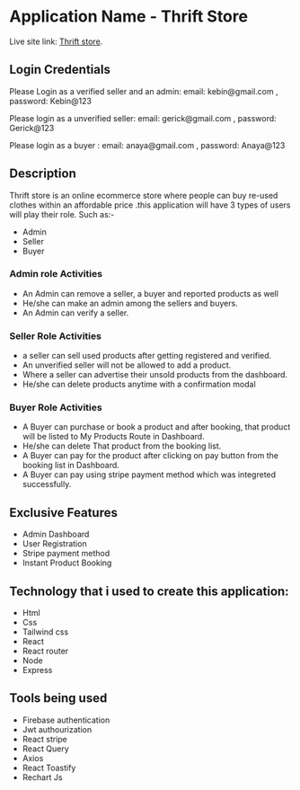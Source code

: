 # Application Name - Thrift Store

Live site link:  [Thrift store](https://vendor-store-b2ba5.web.app/).

## Login Credentials
<p>Please Login as a verified seller and an admin: email: kebin@gmail.com ,  password: Kebin@123</p>
<p>Please login as a unverified seller: email: gerick@gmail.com , password: Gerick@123</p>
<p>Please login as a buyer : email: anaya@gmail.com ,  password: Anaya@123</p>


## Description 

Thrift store is an online ecommerce store where people can buy re-used clothes within an affordable price .this application will have 3 types of users will play their role. Such as:-
* Admin
* Seller
* Buyer

### Admin role Activities

* An Admin can remove a seller, a buyer and reported products as well
* He/she can make an admin among the sellers and buyers.
* An Admin can verify a seller.

### Seller Role Activities

* a seller can sell used products after getting registered and verified.
* An unverified seller will not be allowed to add a product.
* Where a seller can advertise their unsold products from the dashboard.
* He/she can delete products anytime with a confirmation modal

### Buyer Role Activities

* A Buyer can purchase or book a product and after booking, that product will be listed to My Products Route in Dashboard.
* He/she can delete That product from the booking list.
* A Buyer can pay for the product after clicking on pay button from the booking list in Dashboard.
* A Buyer can pay using stripe payment method which was integreted successfully.

## Exclusive Features
* Admin Dashboard
* User Registration
* Stripe payment method
* Instant Product Booking

## Technology  that i used to create this application:
* Html
* Css
* Tailwind css
* React 
* React router 
* Node
* Express

## Tools being used
* Firebase authentication
* Jwt authourization
* React stripe
* React Query
* Axios
* React Toastify
* Rechart Js
